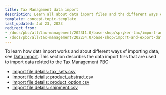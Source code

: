 ```yaml
---
title: Tax Management data import
description: Learn all about data import files and the different ways of importing data for the Tax Management PBC within you Spryker based projects.
template: concept-topic-template
last_updated: Jul 23, 2023
redirect_from:
- /docs/pbc/all/tax-management/202311.0/base-shop/spryker-tax/import-and-export-data/tax-management-data-import.html
- /docs/pbc/all/tax-management/202204.0/base-shop/import-and-export-data/tax-management-data-import.html
---
```



To learn how data import works and about different ways of importing data, see [Data import](/docs/dg/dev/data-import/{{page.version}}/data-import.html). This section describes the data import files that are used to import data related to the Tax Management PBC:

- [Import file details: tax_sets.csv](/docs/pbc/all/tax-management/{{page.version}}/base-shop/import-and-export-data/import-file-details-tax-sets.csv.html)
- [Import file details: product_abstract.csv](/docs/pbc/all/tax-management/{{page.version}}/base-shop/import-and-export-data/import-file-details-product-abstract.csv.html)
- [Import file details: product_option.csv](/docs/pbc/all/tax-management/{{page.version}}/base-shop/import-and-export-data/import-file-details-product-option.csv.html)
- [Import file details: shipment.csv](/docs/pbc/all/tax-management/{{page.version}}/base-shop/import-and-export-data/import-file-details-shipment.csv.html)
